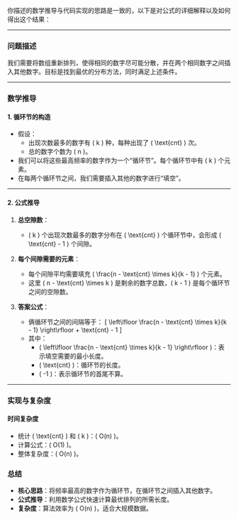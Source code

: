 你描述的数学推导与代码实现的思路是一致的，以下是对公式的详细解释以及如何得出这个结果：

---

### **问题描述**
我们需要将数组重新排列，使得相同的数字尽可能分散，并在两个相同数字之间插入其他数字。目标是找到最优的分布方法，同时满足上述条件。

---

### **数学推导**

#### **1. 循环节的构造**
- 假设：
  - 出现次数最多的数字有 \( k \) 种，每种出现了 \( \text{cnt} \) 次。
  - 总的数字个数为 \( n \)。
- 我们可以将这些最高频率的数字作为一个“循环节”。每个循环节中有 \( k \) 个元素。
- 在每两个循环节之间，我们需要插入其他的数字进行“填空”。

---

#### **2. 公式推导**

1. **总空隙数**：
   - \( k \) 个出现次数最多的数字分布在 \( \text{cnt} \) 个循环节中，会形成 \( \text{cnt} - 1 \) 个间隙。

2. **每个间隙需要的元素**：
   - 每个间隙平均需要填充 \( \frac{n - \text{cnt} \times k}{k - 1} \) 个元素。
   - 这里 \( n - \text{cnt} \times k \) 是剩余的数字总数，\( k - 1 \) 是每个循环节之间的空隙数。

3. **答案公式**：
   - 俩循环节之间的间隔等于：
     \[
     \left\lfloor \frac{n - \text{cnt} \times k}{k - 1} \right\rfloor + \text{cnt} - 1
     \]
   - 其中：
     - \( \left\lfloor \frac{n - \text{cnt} \times k}{k - 1} \right\rfloor \)：表示填空需要的最小长度。
     - \( \text{cnt} \)：循环节的长度。
     - \( -1 \)：表示循环节的首尾不算。

---

### **实现与复杂度**

#### **时间复杂度**
- 统计 \( \text{cnt} \) 和 \( k \)：\( O(n) \)。
- 计算公式：\( O(1) \)。
- 整体复杂度：\( O(n) \)。



### **总结**

- **核心思路**：将频率最高的数字作为循环节，在循环节之间插入其他数字。
- **公式推导**：利用数学公式快速计算最优排列的所需长度。
- **复杂度**：算法效率为 \( O(n) \)，适合大规模数据。